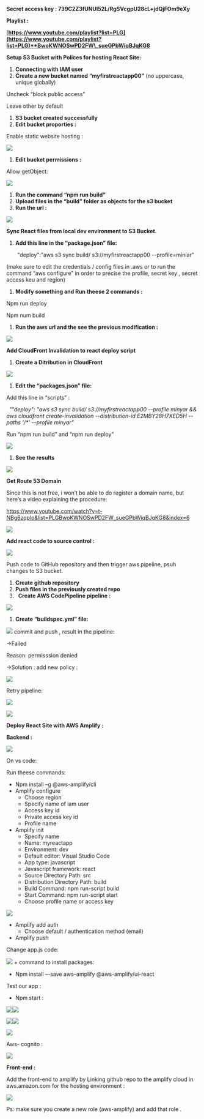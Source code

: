﻿**Secret access key  : 739C2Z3fUNUl52L/RgSVcgpU28cL+jdQjFOm9eXy**

**Playlist :** 

[**https://www.youtube.com/playlist?list=PLG](https://www.youtube.com/playlist?list=PLG)**BwoKWNOSwPD2FW\_sueGPbWiqBJqKG8**

**Setup S3 Bucket with Polices for hosting React Site:**

1. **Connecting with IAM user**
1. **Create a new bucket named “myfirstreactapp00”** (no uppercase, unique globally)

Uncheck “block public access”

Leave other by default

1. **S3 bucket created successfully**
1. **Edit bucket proporties :**

Enable static website hosting :

![](Aspose.Words.0ba0cb1c-6a87-4657-a0b3-ff10546415ce.001.png)

1. **Edit bucket permissions  :** 

Allow getObject: 

![](Aspose.Words.0ba0cb1c-6a87-4657-a0b3-ff10546415ce.002.png)

1. **Run the command “npm run build”** 
1. **Upload files in the “build” folder as objects for the s3 bucket** 
1. **Run the url  :** 

![](Aspose.Words.0ba0cb1c-6a87-4657-a0b3-ff10546415ce.003.png)

**Sync React files from local dev environment to S3 Bucket.**

1. **Add this line in the “package.json” file:** 

`    `"deploy":"aws s3 sync build/ s3://myfirstreactapp00 --profile=miniar"

(make sure to edit the credentials / config files in .aws or to run the command “aws configure” in order to precise the profile, secret key , secret access keu and region) 

1. **Modify something and Run theese 2 commands :** 

Npm run deploy

Npm num build 

1. **Run the aws url and the see the previous modification :**

![](Aspose.Words.0ba0cb1c-6a87-4657-a0b3-ff10546415ce.004.png)

**Add CloudFront Invalidation to react deploy script**

1. **Create a Ditribution in CloudFront**

![](Aspose.Words.0ba0cb1c-6a87-4657-a0b3-ff10546415ce.005.png)

1. **Edit the “packages.json” file:** 

Add this line in “scripts” : 

` `*""deploy": "aws s3 sync build/ s3://myfirstreactapp00 --profile minyar && aws cloudfront create-invalidation --distribution-id E2MBY28H7XED5H --paths '/\*' --profile minyar"*

Run “npm run build” and “npm run deploy” 

![](Aspose.Words.0ba0cb1c-6a87-4657-a0b3-ff10546415ce.006.png)

1. **See the results**

![](Aspose.Words.0ba0cb1c-6a87-4657-a0b3-ff10546415ce.007.png)

**Get Route 53 Domain**

Since this is not free, i won’t be able to do register a domain name, but here’s a video explaining the procedure:

<https://www.youtube.com/watch?v=t-NBg6zqplo&list=PLGBwoKWNOSwPD2FW_sueGPbWiqBJqKG8&index=6>

![](Aspose.Words.0ba0cb1c-6a87-4657-a0b3-ff10546415ce.008.jpeg)

**Add react code to source control :**

![](Aspose.Words.0ba0cb1c-6a87-4657-a0b3-ff10546415ce.009.png)

Push code to GitHub repository and then trigger aws pipeline, psuh changes to S3 bucket.

1. **Create github repository** 
1. **Push files in the previously created repo** 
1. ` `**Create AWS CodePipeline pipeline :** 

![](Aspose.Words.0ba0cb1c-6a87-4657-a0b3-ff10546415ce.010.png)

1. **Create “buildspec.yml” file:** 

![](Aspose.Words.0ba0cb1c-6a87-4657-a0b3-ff10546415ce.011.png) commit and push , result in the pipeline:

->Failed 

Reason: permisssion denied 

->Solution : add new policy : 

![](Aspose.Words.0ba0cb1c-6a87-4657-a0b3-ff10546415ce.012.png)

Retry pipeline: 

![](Aspose.Words.0ba0cb1c-6a87-4657-a0b3-ff10546415ce.013.png)

![](Aspose.Words.0ba0cb1c-6a87-4657-a0b3-ff10546415ce.014.png)

**Deploy React Site with AWS Amplify :**

**Backend :**

![](Aspose.Words.0ba0cb1c-6a87-4657-a0b3-ff10546415ce.015.png)

On vs code: 

Run theese commands: 

- Npm install –g @aws-amplify/cli
- Amplify configure 
  - Choose region 
  - Specify name of iam user
  - Access key id
  - Private access key id 
  - Profile name 
- Amplify init
  - Specify name
  - Name: myreactapp
  - Environment: dev
  - Default editor: Visual Studio Code
  - App type: javascript
  - Javascript framework: react
  - Source Directory Path: src
  - Distribution Directory Path: build
  - Build Command: npm run-script build
  - Start Command: npm run-script start
  - Choose profile name or access key 

![](Aspose.Words.0ba0cb1c-6a87-4657-a0b3-ff10546415ce.016.png)

- Amplify add auth
  - Choose default / authentication method (email) 
- Amplify push

Change app.js code: 

![](Aspose.Words.0ba0cb1c-6a87-4657-a0b3-ff10546415ce.017.png) + command to install packages: 

- Npm install –-save aws–amplify @aws-amplify/ui-react

Test our app :

- Npm start :

![](Aspose.Words.0ba0cb1c-6a87-4657-a0b3-ff10546415ce.018.png)![](Aspose.Words.0ba0cb1c-6a87-4657-a0b3-ff10546415ce.019.png) 

![](Aspose.Words.0ba0cb1c-6a87-4657-a0b3-ff10546415ce.020.png)![](Aspose.Words.0ba0cb1c-6a87-4657-a0b3-ff10546415ce.021.png)

![](Aspose.Words.0ba0cb1c-6a87-4657-a0b3-ff10546415ce.022.png)

Aws- cognito : 

![](Aspose.Words.0ba0cb1c-6a87-4657-a0b3-ff10546415ce.023.png)

**Front-end :**

Add the front-end to amplify by Linking github repo to the amplify cloud in aws.amazon.com for the hosting environment : 

![](Aspose.Words.0ba0cb1c-6a87-4657-a0b3-ff10546415ce.024.png) 

Ps: make sure you create a new role (aws-amplify) and add that role .






